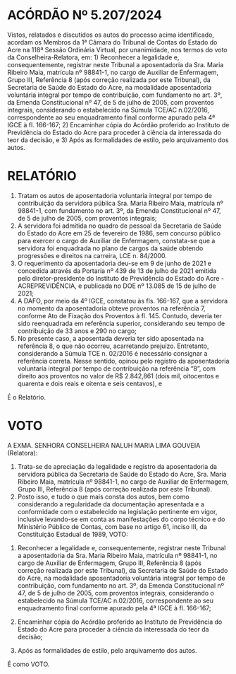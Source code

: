 # ACÓRDÃO Nº 5.207/2024

Vistos, relatados e discutidos os autos do processo acima identificado, acordam os Membros da 1ª Câmara do Tribunal de Contas do Estado do Acre na 118ª Sessão Ordinária Virtual, por unanimidade, nos termos do voto da Conselheira-Relatora, em: 1) Reconhecer a legalidade e, consequentemente, registrar neste Tribunal a aposentadoria da Sra. Maria Ribeiro Maia, matrícula nº 98841-1, no cargo de Auxiliar de Enfermagem, Grupo III, Referência 8 (após correção realizada por este Tribunal), da Secretaria de Saúde do Estado do Acre, na modalidade aposentadoria voluntária integral por tempo de contribuição, com fundamento no art. 3º, da Emenda Constitucional nº 47, de 5 de julho de 2005, com proventos integrais, considerando o estabelecido na Súmula TCE/AC n.02/2016, correspondente ao seu enquadramento final conforme apurado pela 4ª IGCE à fl. 166-167; 2) Encaminhar cópia do Acórdão proferido ao Instituto de Previdência do Estado do Acre para proceder à ciência da interessada do teor da decisão, e 3) Após as formalidades de estilo, pelo arquivamento dos autos.

# RELATÓRIO

1. Tratam os autos de aposentadoria voluntaria integral por tempo de contribuição da servidora pública Sra. Maria Ribeiro Maia, matrícula nº 98841-1, com fundamento no art. 3º, da Emenda Constitucional nº 47, de 5 de julho de 2005, com proventos integrais;
2. A servidora foi admitida no quadro de pessoal da Secretaria de Saúde do Estado do Acre em 25 de fevereiro de 1986, sem concurso público para exercer o cargo de Auxiliar de Enfermagem, constata-se que a servidora foi enquadrada no plano de cargos da saúde obtendo progressões e direitos na carreira, LCE n. 84/2000.
3. O requerimento da aposentadoria deu-se em 9 de junho de 2021 e concedida através da Portaria nº 439 de 13 de julho de 2021 emitida pelo diretor-presidente do Instituto de Previdência do Estado do Acre - ACREPREVIDÊNCIA, e publicada no DOE nº 13.085 de 15 de julho de 2021;
4. A DAFO, por meio da 4º IGCE, constatou às fls. 166-167, que a servidora no momento da aposentadoria obteve proventos na referência 7, conforme Ato de Fixação dos Proventos à fl. 145. Contudo, deveria ter sido reenquadrada em referência superior, considerando seu tempo de contribuição de 33 anos e 290 no cargo;
5. No presente caso, a aposentada deveria ter sido aposentada na referência 8, o que não ocorreu, acarretando prejuízo. Entretanto, considerando a Súmula TCE n. 02/2016 é necessário consignar a referência correta. Nesse sentido, opinou pelo registro da aposentadoria voluntaria integral por tempo de contribuição na referência “8”, com direito aos proventos no valor de R$ 2.842,861 (dois mil, oitocentos e quarenta e dois reais e oitenta e seis centavos), e

É o Relatório.

# VOTO

A EXMA. SENHORA CONSELHEIRA NALUH MARIA LIMA GOUVEIA (Relatora):

1. Trata-se de apreciação da legalidade e registro da aposentadoria da servidora pública da Secretaria de Saúde do Estado do Acre, Sra. Maria Ribeiro Maia, matrícula nº 98841-1, no cargo de Auxiliar de Enfermagem, Grupo III, Referência 8 (após correção realizada por este Tribunal).
2. Posto isso, e tudo o que mais consta dos autos, bem como considerando a regularidade da documentação apresentada e a conformidade com o estabelecido na legislação pertinente em vigor, inclusive levando-se em conta as manifestações do corpo técnico e do Ministério Público de Contas, com base no artigo 61, inciso III, da Constituição Estadual de 1989, VOTO:

1) Reconhecer a legalidade e, consequentemente, registrar neste Tribunal a aposentadoria da Sra. Maria Ribeiro Maia, matrícula nº 98841-1, no cargo de Auxiliar de Enfermagem, Grupo III, Referência 8 (após correção realizada por este Tribunal), da Secretaria de Saúde do Estado do Acre, na modalidade aposentadoria voluntária integral por tempo de contribuição, com fundamento no art. 3º, da Emenda Constitucional nº 47, de 5 de julho de 2005, com proventos integrais, considerando o estabelecido na Súmula TCE/AC n.02/2016, correspondente ao seu enquadramento final conforme apurado pela 4ª IGCE à fl. 166-167;

2) Encaminhar cópia do Acórdão proferido ao Instituto de Previdência do Estado do Acre para proceder à ciência da interessada do teor da decisão;

3) Após as formalidades de estilo, pelo arquivamento dos autos.

É como VOTO.